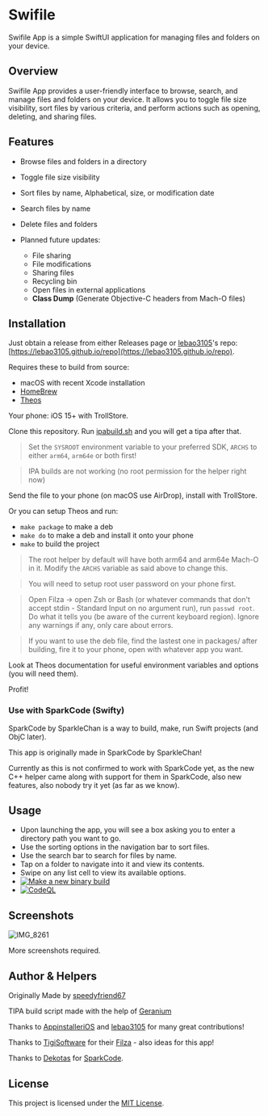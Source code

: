 # Swifile

Swifile App is a simple SwiftUI application for managing files and folders on your device. 

## Overview

Swifile App provides a user-friendly interface to browse, search, and manage files and folders on your device. It allows you to toggle file size visibility, sort files by various criteria, and perform actions such as opening, deleting, and sharing files.

## Features

- Browse files and folders in a directory
- Toggle file size visibility
- Sort files by name, Alphabetical, size, or modification date
- Search files by name
- Delete files and folders

- Planned future updates:
  - File sharing
  - File modifications
  - Sharing files
  - Recycling bin
  - Open files in external applications
  - **Class Dump** (Generate Objective-C headers from Mach-O files)

## Installation

Just obtain a release from either Releases page or [lebao3105](https://github.com/lebao3105)'s repo: [https://lebao3105.github.io/repo](https://lebao3105.github.io/repo).

Requires these to build from source:

* macOS with recent Xcode installation
* [HomeBrew](https://brew.sh)
* [Theos](https://theos.dev)

Your phone: iOS 15+ with TrollStore.

Clone this repository. Run [ipabuild.sh](ipabuild.sh) and you will get a tipa after that.

> Set the `SYSROOT` environment variable to your preferred SDK, `ARCHS` to either `arm64`, `arm64e` or both first!

> IPA builds are not working (no root permission for the helper right now)

Send the file to your phone (on macOS use AirDrop), install with TrollStore.

Or you can setup Theos and run:

* `make package` to make a deb
* `make do` to make a deb and install it onto your phone
* `make` to build the project

> The root helper by default will have both arm64 and arm64e Mach-O in it. Modify the `ARCHS` variable as said above to change this.

> You will need to setup root user password on your phone first.

> Open Filza -> open Zsh or Bash (or whatever commands that don't accept stdin - Standard Input on no argument run), run `passwd root`. Do what it tells you (be aware of the current keyboard region). Ignore any warnings if any, only care about errors.

> If you want to use the deb file, find the lastest one in packages/ after building, fire it to your phone, open with whatever app you want.

Look at Theos documentation for useful environment variables and options (you will need them).

Profit!

### Use with SparkCode (Swifty)

SparkCode by SparkleChan is a way to build, make, run Swift projects (and ObjC later).

This app is originally made in SparkCode by SparkleChan!

Currently as this is not confirmed to work with SparkCode yet, as the new C++ helper came along with support for them in SparkCode, also new features, also nobody try it yet (as far as we know).

## Usage

- Upon launching the app, you will see a box asking you to enter a directory path you want to go.
- Use the sorting options in the navigation bar to sort files.
- Use the search bar to search for files by name.
- Tap on a folder to navigate into it and view its contents.
- Swipe on any list cell to view its available options.
- [![Make a new binary build](https://github.com/speedyfriend67/Swifile-FileManager/actions/workflows/Release.yml/badge.svg)](https://github.com/speedyfriend67/Swifile-FileManager/actions/workflows/Release.yml)
- [![CodeQL](https://github.com/speedyfriend67/Swifile-FileManager/actions/workflows/codeql.yml/badge.svg)](https://github.com/speedyfriend67/Swifile-FileManager/actions/workflows/codeql.yml)

## Screenshots

![IMG_8261](https://github.com/speedyfriend67/Swifile-FileManager/assets/82425907/8d25a2e3-9e33-4476-9001-fee0cd7bd671)

More screenshots required.

## Author & Helpers

Originally Made by [speedyfriend67](https://github.com/speedyfriend67)

TIPA build script made with the help of [Geranium](https://github.com/c22dev/Geranium)

Thanks to [AppinstalleriOS](https://github.com/AppInstalleriOSGH) and [lebao3105](https://github.com/lebao3105) for many great contributions!

Thanks to [TigiSoftware](https://www.tigisoftware.com/default/) for their [Filza](https://www.tigisoftware.com/default/?page_id=78) - also ideas for this app!

Thanks to [Dekotas](https://x.com/dekotastm?s=21) for [SparkCode](https://chariz.com/get/sparkcode).

## License

This project is licensed under the [MIT License](LICENSE).
